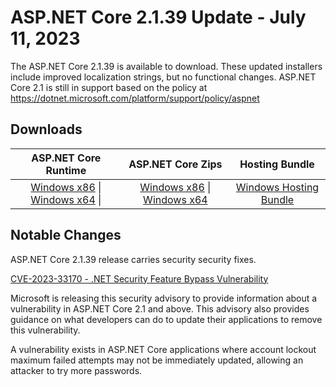 # ASP.NET Core 2.1.39 Update - July 11, 2023

The ASP.NET Core 2.1.39 is available to download. These updated installers include improved localization strings, but no functional changes.
ASP.NET Core 2.1 is still in support based on the policy at <https://dotnet.microsoft.com/platform/support/policy/aspnet>

## Downloads

| ASP.NET Core Runtime           | ASP.NET Core Zips           | Hosting Bundle           |
| :-----------------:            | :-----------------:            |:-----------------:            |
| [Windows x86][aspnetcore-runtime-win-x86.exe] \| [Windows x64][aspnetcore-runtime-win-x64.exe] \|  | [Windows x86][aspnetcore-runtime-win-x86.zip] \| [Windows x64][aspnetcore-runtime-win-x64.zip]  | [Windows Hosting Bundle][dotnet-hosting-win.exe] |

## Notable Changes

ASP.NET Core 2.1.39 release carries security security fixes.

[CVE-2023-33170 - .NET Security Feature Bypass Vulnerability](https://msrc.microsoft.com/update-guide/vulnerability/CVE-2023-33170)

Microsoft is releasing this security advisory to provide information about a vulnerability in ASP.NET Core 2.1 and above. This advisory also provides guidance on what developers can do to update their applications to remove this vulnerability.

A vulnerability exists in ASP.NET  Core applications where account lockout maximum failed attempts may not be immediately updated, allowing an attacker to try more passwords.

[//]: # ( ASP 2.1.39)

[aspnetcore-runtime-win-x64.exe]: https://download.visualstudio.microsoft.com/download/pr/876d716b-aee8-4633-9aab-6d8ecb3ad338/9a14849df68d935e153270c2b9b1103a/aspnetcore-runtime-2.1.39-win-x64.exe
[aspnetcore-runtime-win-x64.zip]: https://download.visualstudio.microsoft.com/download/pr/2a4e7590-db76-4d0e-af9c-9817e7cb19c2/63887df128a4c800b2cb8c70ee36198a/aspnetcore-runtime-2.1.39-win-x64.zip
[aspnetcore-runtime-win-x86.exe]: https://download.visualstudio.microsoft.com/download/pr/0141e9b8-dc07-4bcf-93ac-fd8602135602/c1d342fb2fa7696ec8f84d01b97dde08/aspnetcore-runtime-2.1.39-win-x86.exe
[aspnetcore-runtime-win-x86.zip]: https://download.visualstudio.microsoft.com/download/pr/c96dc0d2-7449-4770-8e2a-d9e9febbcfd8/eef49c177687acd0bc0e88d96401f6f4/aspnetcore-runtime-2.1.39-win-x86.zip
[dotnet-hosting-win.exe]: https://download.visualstudio.microsoft.com/download/pr/3e7b11e8-f269-4f56-ad8a-95e690bf50cf/267c2e0e1374f3eb4ce46f195ad9c12f/dotnet-hosting-2.1.39-win.exe
